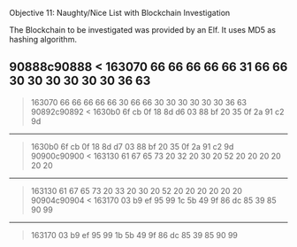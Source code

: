 Objective 11: Naughty/Nice List with Blockchain Investigation

The Blockchain to be investigated was provided by an Elf.
It uses MD5 as hashing algorithm.


90888c90888
< 163070 66 66 66 66 66 31 66 66 30 30 30 30 30 30 36 63
---
> 163070 66 66 66 66 66 30 66 66 30 30 30 30 30 30 36 63
90892c90892
< 1630b0 6f cb 0f 18 8d d6 03 88 bf 20 35 0f 2a 91 c2 9d
---
> 1630b0 6f cb 0f 18 8d d7 03 88 bf 20 35 0f 2a 91 c2 9d
90900c90900
< 163130 61 67 65 73 20 32 20 30 20 52 20 20 20 20 20 20
---
> 163130 61 67 65 73 20 33 20 30 20 52 20 20 20 20 20 20
90904c90904
< 163170 03 b9 ef 95 99 1c 5b 49 9f 86 dc 85 39 85 90 99
---
> 163170 03 b9 ef 95 99 1b 5b 49 9f 86 dc 85 39 85 90 99

<!--stackedit_data:
eyJoaXN0b3J5IjpbOTM5NDUzODc0LDM3MDI1MjY3NF19
-->